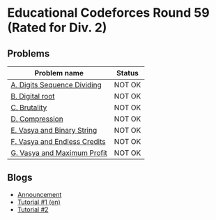 # Educational Codeforces Round 59 (Rated for Div. 2)

## Problems

|Problem name|Status|
|------------|---------|
| [A. Digits Sequence Dividing](problems/A._Digits_Sequence_Dividing.md)|NOT OK|
| [B. Digital root](problems/B._Digital_root.md)|NOT OK|
| [C. Brutality](problems/C._Brutality.md)|NOT OK|
| [D. Compression](problems/D._Compression.md)|NOT OK|
| [E. Vasya and Binary String](problems/E._Vasya_and_Binary_String.md)|NOT OK|
| [F. Vasya and Endless Credits](problems/F._Vasya_and_Endless_Credits.md)|NOT OK|
| [G. Vasya and Maximum Profit](problems/G._Vasya_and_Maximum_Profit.md)|NOT OK|
## Blogs

- [Announcement](blogs/Announcement.md)
- [Tutorial #1 (en)](blogs/Tutorial_1_(en).md)
- [Tutorial #2](blogs/Tutorial_2.md)
